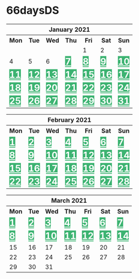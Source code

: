 # 66daysDS


<table border="0" cellpadding="0" cellspacing="0" class="month">
<tr><th colspan="7" class="month">January 2021</th></tr>
<tr><th class="mon">Mon</th><th class="tue">Tue</th><th class="wed">Wed</th><th class="thu">Thu</th><th class="fri">Fri</th><th class="sat">Sat</th><th class="sun">Sun</th></tr>   
<tr><td class="noday">&nbsp;</td><td class="noday">&nbsp;</td><td class="noday">&nbsp;</td><td class="noday">&nbsp;</td><td class="fri">1</td><td class="sat">2</td><td class="sun">3</td></tr>
<tr><td class="mon">4</td><td class="tue">5</td><td class="wed">6</td><td class="thu"><strong><a href=https://github.com/kpimparkar/66daysDS; style="background-color:MediumSeaGreen; color:white;font-size:150%;" target="_blank">7</a></strong></td><td class="fri"><strong><a href=https://github.com/kpimparkar/66daysDS; style="background-color:MediumSeaGreen; color:white;font-size:150%;" target="_blank">8</a></strong></td><td class="sat"><strong><a href=https://github.com/kpimparkar/66daysDS; style="background-color:MediumSeaGreen; color:white;font-size:150%;" target="_blank">9</a></strong></td><td class="sun"><strong><a href=https://github.com/kpimparkar/66daysDS; style="background-color:MediumSeaGreen; color:white;font-size:150%;" target="_blank">10</a></strong></td></tr>
<tr><td class="mon"><strong><a href=https://github.com/kpimparkar/66daysDS; style="background-color:MediumSeaGreen; color:white;font-size:150%;" target="_blank">11</a></strong></td><td class="tue"><strong><a href=https://github.com/kpimparkar/66daysDS; style="background-color:MediumSeaGreen; color:white;font-size:150%;" target="_blank">12</a></strong></td><td class="wed"><strong><a href=https://github.com/kpimparkar/66daysDS; style="background-color:MediumSeaGreen; color:white;font-size:150%;" target="_blank">13</a></strong></td><td class="thu"><strong><a href=https://github.com/kpimparkar/66daysDS; style="background-color:MediumSeaGreen; color:white;font-size:150%;" target="_blank">14</a></strong></td><td class="fri"><strong><a href=https://github.com/kpimparkar/66daysDS; style="background-color:MediumSeaGreen; color:white;font-size:150%;" target="_blank">15</a></strong></td><td class="sat"><strong><a href=https://github.com/kpimparkar/66daysDS; style="background-color:MediumSeaGreen; color:white;font-size:150%;" target="_blank">16</a></strong></td><td class="sun"><strong><a href=https://github.com/kpimparkar/66daysDS; style="background-color:MediumSeaGreen; color:white;font-size:150%;" target="_blank">17</a></strong></td></tr>
<tr><td class="mon"><strong><a href=https://github.com/kpimparkar/66daysDS; style="background-color:MediumSeaGreen; color:white;font-size:150%;" target="_blank">18</a></strong></td><td class="tue"><strong><a href=https://github.com/kpimparkar/66daysDS; style="background-color:MediumSeaGreen; color:white;font-size:150%;" target="_blank">19</a></strong></td><td class="wed"><strong><a href=https://github.com/kpimparkar/66daysDS; style="background-color:MediumSeaGreen; color:white;font-size:150%;" target="_blank">20</a></strong></td><td class="thu"><strong><a href=https://github.com/kpimparkar/66daysDS; style="background-color:MediumSeaGreen; color:white;font-size:150%;" target="_blank">21</a></strong></td><td class="fri"><strong><a href=https://github.com/kpimparkar/66daysDS; style="background-color:MediumSeaGreen; color:white;font-size:150%;" target="_blank">22</a></strong></td><td class="sat"><strong><a href=https://github.com/kpimparkar/66daysDS; style="background-color:MediumSeaGreen; color:white;font-size:150%;" target="_blank">23</a></strong></td><td class="sun"><strong><a href=https://github.com/kpimparkar/66daysDS; style="background-color:MediumSeaGreen; color:white;font-size:150%;" target="_blank">24</a></strong></td></tr>
<tr><td class="mon"><strong><a href=https://github.com/kpimparkar/66daysDS; style="background-color:MediumSeaGreen; color:white;font-size:150%;" target="_blank">25</a></strong></td><td class="tue"><strong><a href=https://github.com/kpimparkar/66daysDS; style="background-color:MediumSeaGreen; color:white;font-size:150%;" target="_blank">26</a></strong></td><td class="wed"><strong><a href=https://github.com/kpimparkar/66daysDS; style="background-color:MediumSeaGreen; color:white;font-size:150%;" target="_blank">27</a></strong></td><td class="thu"><strong><a href=https://github.com/kpimparkar/66daysDS; style="background-color:MediumSeaGreen; color:white;font-size:150%;" target="_blank">28</a></strong></td><td class="fri"><strong><a href=https://github.com/kpimparkar/66daysDS; style="background-color:MediumSeaGreen; color:white;font-size:150%;" target="_blank">29</a></strong></td><td class="sat"><strong><a href=https://github.com/kpimparkar/66daysDS; style="background-color:MediumSeaGreen; color:white;font-size:150%;" target="_blank">30</a></strong></td><td class="sun"><strong><a href=https://github.com/kpimparkar/66daysDS; style="background-color:MediumSeaGreen; color:white;font-size:150%;" target="_blank">31</a></strong></td></tr>
</table>

<table border="0" cellpadding="0" cellspacing="0" class="month">
<tr><th colspan="7" class="month">February 2021</th></tr>
<tr><th class="mon">Mon</th><th class="tue">Tue</th><th class="wed">Wed</th><th class="thu">Thu</th><th class="fri">Fri</th><th class="sat">Sat</th><th class="sun">Sun</th></tr>   
<tr><td class="mon"><strong><a href=https://github.com/kpimparkar/66daysDS; style="background-color:MediumSeaGreen; color:white;font-size:150%;" target="_blank">1</a></strong></td><td class="tue"><strong><a href=https://github.com/kpimparkar/66daysDS; style="background-color:MediumSeaGreen; color:white;font-size:150%;" target="_blank">2</a></strong></td><td 
class="wed"><strong><a href=https://github.com/kpimparkar/66daysDS; style="background-color:MediumSeaGreen; color:white;font-size:150%;" target="_blank">3</a></strong></td><td class="thu"><strong><a href=https://github.com/kpimparkar/66daysDS; style="background-color:MediumSeaGreen; color:white;font-size:150%;" target="_blank">4</a></strong></td><td class="fri"><strong><a href=https://github.com/kpimparkar/66daysDS; style="background-color:MediumSeaGreen; color:white;font-size:150%;" target="_blank">5</a></strong></td><td class="sat"><strong><a href=https://github.com/kpimparkar/66daysDS; style="background-color:MediumSeaGreen; color:white;font-size:150%;" target="_blank">6</a></strong></td><td class="sun"><strong><a href=https://github.com/kpimparkar/66daysDS; style="background-color:MediumSeaGreen; color:white;font-size:150%;" target="_blank">7</a></strong></td></tr>
<tr><td class="mon"><strong><a href=https://github.com/kpimparkar/66daysDS; style="background-color:MediumSeaGreen; color:white;font-size:150%;" target="_blank">8</a></strong></td><td class="tue"><strong><a href=https://github.com/kpimparkar/66daysDS; style="background-color:MediumSeaGreen; color:white;font-size:150%;" target="_blank">9</a></strong></td><td 
class="wed"><strong><a href=https://github.com/kpimparkar/66daysDS; style="background-color:MediumSeaGreen; color:white;font-size:150%;" target="_blank">10</a></strong></td><td class="thu"><strong><a href=https://github.com/kpimparkar/66daysDS; style="background-color:MediumSeaGreen; color:white;font-size:150%;" target="_blank">11</a></strong></td><td class="fri"><strong><a href=https://github.com/kpimparkar/66daysDS; style="background-color:MediumSeaGreen; color:white;font-size:150%;" target="_blank">12</a></strong></td><td class="sat"><strong><a href=https://github.com/kpimparkar/66daysDS; style="background-color:MediumSeaGreen; color:white;font-size:150%;" target="_blank">13</a></strong></td><td class="sun"><strong><a href=https://github.com/kpimparkar/66daysDS; style="background-color:MediumSeaGreen; color:white;font-size:150%;" target="_blank">14</a></strong></td></tr>
<tr><td class="mon"><strong><a href=https://github.com/kpimparkar/66daysDS; style="background-color:MediumSeaGreen; color:white;font-size:150%;" target="_blank">15</a></strong></td><td class="tue"><strong><a href=https://github.com/kpimparkar/66daysDS; style="background-color:MediumSeaGreen; color:white;font-size:150%;" target="_blank">16</a></strong></td><td class="wed"><strong><a href=https://github.com/kpimparkar/66daysDS; style="background-color:MediumSeaGreen; color:white;font-size:150%;" target="_blank">17</a></strong></td><td class="thu"><strong><a href=https://github.com/kpimparkar/66daysDS; style="background-color:MediumSeaGreen; color:white;font-size:150%;" target="_blank">18</a></strong></td><td class="fri"><strong><a href=https://github.com/kpimparkar/66daysDS; style="background-color:MediumSeaGreen; color:white;font-size:150%;" target="_blank">19</a></strong></td><td class="sat"><strong><a href=https://github.com/kpimparkar/66daysDS; style="background-color:MediumSeaGreen; color:white;font-size:150%;" target="_blank">20</a></strong></td><td class="sun"><strong><a href=https://github.com/kpimparkar/66daysDS; style="background-color:MediumSeaGreen; color:white;font-size:150%;" target="_blank">21</a></strong></td></tr>
<tr><td class="mon"><strong><a href=https://github.com/kpimparkar/66daysDS; style="background-color:MediumSeaGreen; color:white;font-size:150%;" target="_blank">22</a></strong></td><td class="tue"><strong><a href=https://github.com/kpimparkar/66daysDS; style="background-color:MediumSeaGreen; color:white;font-size:150%;" target="_blank">23</a></strong></td><td class="wed"><strong><a href=https://github.com/kpimparkar/66daysDS; style="background-color:MediumSeaGreen; color:white;font-size:150%;" target="_blank">24</a></strong></td><td class="thu"><strong><a href=https://github.com/kpimparkar/66daysDS; style="background-color:MediumSeaGreen; color:white;font-size:150%;" target="_blank">25</a></strong></td><td class="fri"><strong><a href=https://github.com/kpimparkar/66daysDS; style="background-color:MediumSeaGreen; color:white;font-size:150%;" target="_blank">26</a></strong></td><td class="sat"><strong><a href=https://github.com/kpimparkar/66daysDS; style="background-color:MediumSeaGreen; color:white;font-size:150%;" target="_blank">27</a></strong></td><td class="sun"><strong><a href=https://github.com/kpimparkar/66daysDS; style="background-color:MediumSeaGreen; color:white;font-size:150%;" target="_blank">28</a></strong></td></tr>
</table>

<table border="0" cellpadding="0" cellspacing="0" class="month">
<tr><th colspan="7" class="month">March 2021</th></tr>
<tr><th class="mon">Mon</th><th class="tue">Tue</th><th class="wed">Wed</th><th class="thu">Thu</th><th class="fri">Fri</th><th class="sat">Sat</th><th class="sun">Sun</th></tr>   
<tr><td class="mon"><strong><a href=https://github.com/kpimparkar/66daysDS; style="background-color:MediumSeaGreen; color:white;font-size:150%;" target="_blank">1</a></strong></td><td class="tue"><strong><a href=https://github.com/kpimparkar/66daysDS; style="background-color:MediumSeaGreen; color:white;font-size:150%;" target="_blank">2</a></strong></td><td 
class="wed"><strong><a href=https://github.com/kpimparkar/66daysDS; style="background-color:MediumSeaGreen; color:white;font-size:150%;" target="_blank">3</a></strong></td><td class="thu"><strong><a href=https://github.com/kpimparkar/66daysDS; style="background-color:MediumSeaGreen; color:white;font-size:150%;" target="_blank">4</a></strong></td><td class="fri"><strong><a href=https://github.com/kpimparkar/66daysDS; style="background-color:MediumSeaGreen; color:white;font-size:150%;" target="_blank">5</a></strong></td><td class="sat"><strong><a href=https://github.com/kpimparkar/66daysDS; style="background-color:MediumSeaGreen; color:white;font-size:150%;" target="_blank">6</a></strong></td><td class="sun"><strong><a href=https://github.com/kpimparkar/66daysDS; style="background-color:MediumSeaGreen; color:white;font-size:150%;" target="_blank">7</a></strong></td></tr>
<tr><td class="mon"><strong><a href=https://github.com/kpimparkar/66daysDS; style="background-color:MediumSeaGreen; color:white;font-size:150%;" target="_blank">8</a></strong></td><td class="tue"><strong><a href=https://github.com/kpimparkar/66daysDS; style="background-color:MediumSeaGreen; color:white;font-size:150%;" target="_blank">9</a></strong></td><td 
class="wed"><strong><a href=https://github.com/kpimparkar/66daysDS; style="background-color:MediumSeaGreen; color:white;font-size:150%;" target="_blank">10</a></strong></td><td class="thu"><strong><a href=https://github.com/kpimparkar/66daysDS; style="background-color:MediumSeaGreen; color:white;font-size:150%;" target="_blank">11</a></strong></td><td class="fri"><strong><a href=https://github.com/kpimparkar/66daysDS; style="background-color:MediumSeaGreen; color:white;font-size:150%;" target="_blank">12</a></strong></td><td class="sat"><strong><a href=https://github.com/kpimparkar/66daysDS; style="background-color:MediumSeaGreen; color:white;font-size:150%;" target="_blank">13</a></strong></td><td class="sun"><strong><a href=https://github.com/kpimparkar/66daysDS; style="background-color:MediumSeaGreen; color:white;font-size:150%;" target="_blank">14</a></strong></td></tr>
<tr><td class="mon">15</td><td class="tue">16</td><td class="wed">17</td><td class="thu">18</td><td class="fri">19</td><td class="sat">20</td><td class="sun">21</td></tr>
<tr><td class="mon">22</td><td class="tue">23</td><td class="wed">24</td><td class="thu">25</td><td class="fri">26</td><td class="sat">27</td><td class="sun">28</td></tr>
<tr><td class="mon">29</td><td class="tue">30</td><td class="wed">31</td><td class="noday">&nbsp;</td><td class="noday">&nbsp;</td><td 
class="noday">&nbsp;</td><td class="noday">&nbsp;</td></tr>
</table>

